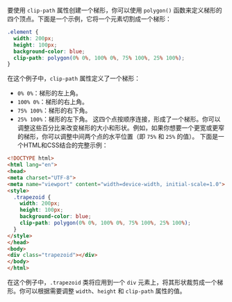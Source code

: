 要使用 `clip-path` 属性创建一个梯形，你可以使用 `polygon()` 函数来定义梯形的四个顶点。下面是一个示例，它将一个元素切割成一个梯形：

```css
.element {
  width: 200px;
  height: 100px;
  background-color: blue;
  clip-path: polygon(0% 0%, 100% 0%, 75% 100%, 25% 100%);
}
```

在这个例子中，`clip-path` 属性定义了一个梯形：

- `0% 0%`：梯形的左上角。
- `100% 0%`：梯形的右上角。
- `75% 100%`：梯形的右下角。
- `25% 100%`：梯形的左下角。
  这四个点按顺序连接，形成了一个梯形。你可以调整这些百分比来改变梯形的大小和形状。例如，如果你想要一个更宽或更窄的梯形，你可以调整中间两个点的水平位置（即 `75%` 和 `25%` 的值）。
  下面是一个HTML和CSS结合的完整示例：

```html
<!DOCTYPE html>
<html lang="en">
<head>
<meta charset="UTF-8">
<meta name="viewport" content="width=device-width, initial-scale=1.0">
<style>
  .trapezoid {
    width: 200px;
    height: 100px;
    background-color: blue;
    clip-path: polygon(0% 0%, 100% 0%, 75% 100%, 25% 100%);
  }
</style>
</head>
<body>
<div class="trapezoid"></div>
</body>
</html>
```

在这个例子中，`.trapezoid` 类将应用到一个 `div` 元素上，将其形状裁剪成一个梯形。你可以根据需要调整 `width`、`height` 和 `clip-path` 属性的值。
